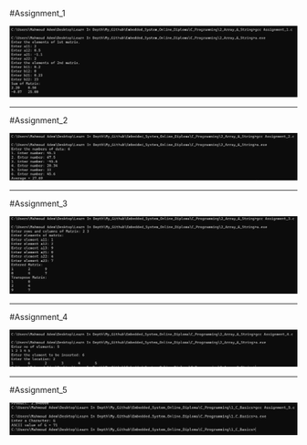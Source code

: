 #Assignment_1

![Image](https://github.com/MahmoudAdem/Embedded_System_Online_Diploma/blob/main/C_Programming/2_Array_&_String/Assignment_1.png)

---

#Assignment_2

![Image](https://github.com/MahmoudAdem/Embedded_System_Online_Diploma/blob/main/C_Programming/2_Array_&_String/Assignment_2.png)

---

#Assignment_3

![Image](https://github.com/MahmoudAdem/Embedded_System_Online_Diploma/blob/main/C_Programming/2_Array_&_String/Assignment_3.png)

---

#Assignment_4

![Image](https://github.com/MahmoudAdem/Embedded_System_Online_Diploma/blob/main/C_Programming/2_Array_&_String/Assignment_4.png)

---

#Assignment_5

![Image](https://github.com/MahmoudAdem/Embedded_System_Online_Diploma/blob/main/C_Programming/1_C_Basics/Assignment_5.png)


